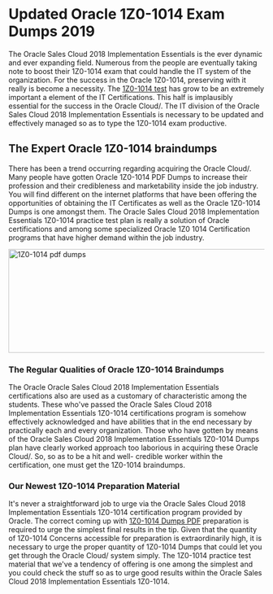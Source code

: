 <h1><strong>Updated Oracle 1Z0-1014 Exam Dumps 2019</strong></h1>
<p>The Oracle Sales Cloud 2018 Implementation Essentials is the ever dynamic and ever expanding field. Numerous from the people are eventually taking note to boost their 1Z0-1014 exam that could handle the IT system of the organization. For the success in the Oracle 1Z0-1014, preserving with it really is become a necessity. The <a href="https://www.securedumps.com/1Z0-1014-cheat-sheet.html">1Z0-1014 test</a> has grow to be an extremely important a element of the IT Certifications. This half is implausibly essential for the success in the Oracle Cloud/. The IT division of the Oracle Sales Cloud 2018 Implementation Essentials is necessary to be updated and effectively managed so as to type the 1Z0-1014 exam productive.</p>
<h2><strong>The Expert Oracle 1Z0-1014 braindumps</strong></h2>
<p>There has been a trend occurring regarding acquiring the Oracle Cloud/. Many people have gotten Oracle 1Z0-1014 PDF Dumps to increase their profession and their credibleness and marketability inside the job industry. You will find different on the internet platforms that have been offering the opportunities of obtaining the IT Certificates as well as the Oracle 1Z0-1014 Dumps is one amongst them. The Oracle Sales Cloud 2018 Implementation Essentials 1Z0-1014 practice test plan is really a solution of Oracle certifications and among some specialized Oracle 1Z0 1014 Certification programs that have higher demand within the job industry.</p>
<p><a href="https://www.securedumps.com/1Z0-1014-cheat-sheet.html"><img src="https://i.imgur.com/LkNlujf.jpg" alt="1Z0-1014 pdf dumps" width="550" height="204" /></a></p>
<h3><strong>The Regular Qualities of Oracle 1Z0-1014 Braindumps</strong></h3>
<p>The Oracle Oracle Sales Cloud 2018 Implementation Essentials certifications also are used as a customary of characteristic among the students. These who've passed the Oracle Sales Cloud 2018 Implementation Essentials 1Z0-1014 certifications program is somehow effectively acknowledged and have abilities that in the end necessary by practically each and every organization. Those who have gotten by means of the Oracle Sales Cloud 2018 Implementation Essentials 1Z0-1014 Dumps plan have clearly worked approach too laborious in acquiring these Oracle Cloud/. So, so as to be a hit and well- credible worker within the certification, one must get the 1Z0-1014 braindumps.</p>
<h3><strong>Our Newest 1Z0-1014 Preparation Material</strong></h3>
<p>It's never a straightforward job to urge via the Oracle Sales Cloud 2018 Implementation Essentials 1Z0-1014 certification program provided by Oracle. The correct coming up with <a href="https://www.securedumps.com/1Z0-1014-cheat-sheet.html">1Z0-1014 Dumps PDF</a> preparation is required to urge the simplest final results in the tip. Given that the quantity of 1Z0-1014 Concerns accessible for preparation is extraordinarily high, it is necessary to urge the proper quantity of 1Z0-1014 Dumps that could let you get through the Oracle Cloud/ system simply. The 1Z0-1014 practice test material that we've a tendency of offering is one among the simplest and you could check the stuff so as to urge good results within the Oracle Sales Cloud 2018 Implementation Essentials 1Z0-1014.</p>
